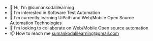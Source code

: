 - 👋 Hi, I’m @sumankodalilearning
- 👀 I’m interested in Software Test Automation
- 🌱 I’m currently learning UiPath and Web/Mobile Open Source Automation Technologies
- 💞️ I’m looking to collaborate on Web/Mobile Open source automation
- 📫 How to reach me sumankodalilearning@gmail.com

<!---
sumankodalilearning/sumankodalilearning is a ✨ special ✨ repository because its `README.md` (this file) appears on your GitHub profile.
You can click the Preview link to take a look at your changes.
--->
